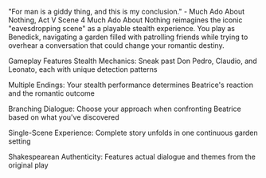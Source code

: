 "For man is a giddy thing, and this is my conclusion." - Much Ado About Nothing, Act V Scene 4
Much Ado About Nothing reimagines the iconic "eavesdropping scene" as a playable stealth experience. You play as Benedick, navigating a garden filled with patrolling friends while trying to overhear a conversation that could change your romantic destiny.

Gameplay Features
Stealth Mechanics: Sneak past Don Pedro, Claudio, and Leonato, each with unique detection patterns

Multiple Endings: Your stealth performance determines Beatrice's reaction and the romantic outcome

Branching Dialogue: Choose your approach when confronting Beatrice based on what you've discovered

Single-Scene Experience: Complete story unfolds in one continuous garden setting

Shakespearean Authenticity: Features actual dialogue and themes from the original play
